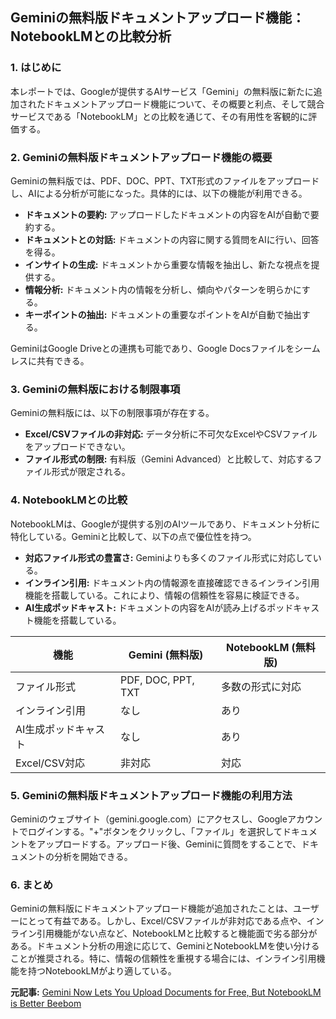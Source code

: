 ## Geminiの無料版ドキュメントアップロード機能：NotebookLMとの比較分析

### 1. はじめに

本レポートでは、Googleが提供するAIサービス「Gemini」の無料版に新たに追加されたドキュメントアップロード機能について、その概要と利点、そして競合サービスである「NotebookLM」との比較を通じて、その有用性を客観的に評価する。

### 2. Geminiの無料版ドキュメントアップロード機能の概要

Geminiの無料版では、PDF、DOC、PPT、TXT形式のファイルをアップロードし、AIによる分析が可能になった。具体的には、以下の機能が利用できる。

* **ドキュメントの要約:** アップロードしたドキュメントの内容をAIが自動で要約する。
* **ドキュメントとの対話:** ドキュメントの内容に関する質問をAIに行い、回答を得る。
* **インサイトの生成:** ドキュメントから重要な情報を抽出し、新たな視点を提供する。
* **情報分析:** ドキュメント内の情報を分析し、傾向やパターンを明らかにする。
* **キーポイントの抽出:** ドキュメントの重要なポイントをAIが自動で抽出する。

GeminiはGoogle Driveとの連携も可能であり、Google Docsファイルをシームレスに共有できる。

### 3. Geminiの無料版における制限事項

Geminiの無料版には、以下の制限事項が存在する。

* **Excel/CSVファイルの非対応:** データ分析に不可欠なExcelやCSVファイルをアップロードできない。
* **ファイル形式の制限:** 有料版（Gemini Advanced）と比較して、対応するファイル形式が限定される。

### 4. NotebookLMとの比較

NotebookLMは、Googleが提供する別のAIツールであり、ドキュメント分析に特化している。Geminiと比較して、以下の点で優位性を持つ。

* **対応ファイル形式の豊富さ:** Geminiよりも多くのファイル形式に対応している。
* **インライン引用:** ドキュメント内の情報源を直接確認できるインライン引用機能を搭載している。これにより、情報の信頼性を容易に検証できる。
* **AI生成ポッドキャスト:** ドキュメントの内容をAIが読み上げるポッドキャスト機能を搭載している。

| 機能 | Gemini (無料版) | NotebookLM (無料版) |
| ---------------- | --------------- | ------------------- |
| ファイル形式 | PDF, DOC, PPT, TXT | 多数の形式に対応 |
| インライン引用 | なし | あり |
| AI生成ポッドキャスト | なし | あり |
| Excel/CSV対応 | 非対応 | 対応 |

### 5. Geminiの無料版ドキュメントアップロード機能の利用方法

Geminiのウェブサイト（gemini.google.com）にアクセスし、Googleアカウントでログインする。"+"ボタンをクリックし、「ファイル」を選択してドキュメントをアップロードする。アップロード後、Geminiに質問をすることで、ドキュメントの分析を開始できる。

### 6. まとめ

Geminiの無料版にドキュメントアップロード機能が追加されたことは、ユーザーにとって有益である。しかし、Excel/CSVファイルが非対応である点や、インライン引用機能がない点など、NotebookLMと比較すると機能面で劣る部分がある。ドキュメント分析の用途に応じて、GeminiとNotebookLMを使い分けることが推奨される。特に、情報の信頼性を重視する場合には、インライン引用機能を持つNotebookLMがより適している。


**元記事:** [Gemini Now Lets You Upload Documents for Free, But NotebookLM is Better Beebom](https://beebom.com/gemini-upload-documents-for-free-but-notebooklm-better/)